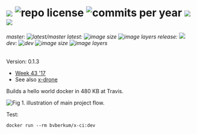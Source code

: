 # [![](http://img.shields.io/travis/bvberkum/x-ci.svg)](https://travis-ci.org/bvberkum/x-ci) ![repo license](https://img.shields.io/github/license/bvberkum/x-ci.svg) ![commits per year](https://img.shields.io/github/commit-activity/y/bvberkum/x-ci.svg) ![](https://img.shields.io/github/languages/code-size/bvberkum/x-ci.svg) ![](https://img.shields.io/github/repo-size/bvberkum/x-ci.svg)
###### master: ![latest/master](https://img.shields.io/github/last-commit/bvberkum/x-ci/master.svg) latest: ![image size](https://img.shields.io/imagelayers/image-size/bvberkum/x-ci/latest.svg) ![image layers](https://img.shields.io/imagelayers/layers/bvberkum/x-ci/latest.svg) release: ![](https://img.shields.io/github/tag/bvberkum/x-ci.svg) dev: ![dev](https://img.shields.io/github/last-commit/bvberkum/x-ci/dev.svg) ![image size](https://img.shields.io/imagelayers/image-size/bvberkum/x-ci/dev.svg) ![image layers](https://img.shields.io/imagelayers/layers/bvberkum/x-ci/dev.svg)

Version: 0.1.3

- [Week 43 '17](doc/17-43.md)
- See also [x-drone](//github.com/bvberkum/x-drone)

Builds a hello world docker in 480 KB at Travis.

![Fig 1. illustration of main project flow.](asset/README-fig1.svg|width=100)

Test:
```
docker run --rm bvberkum/x-ci:dev
```
